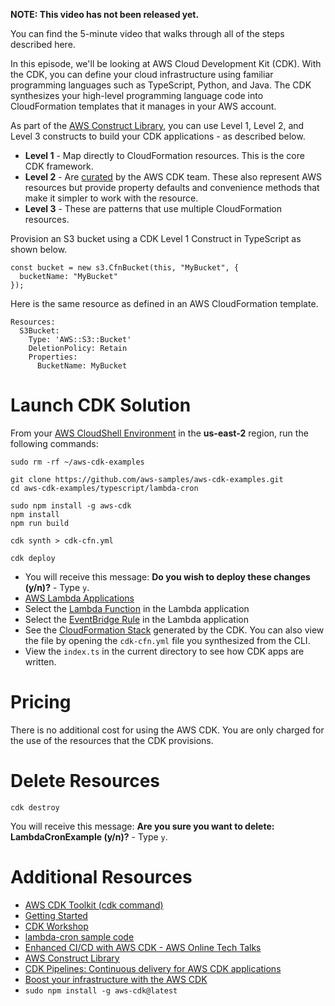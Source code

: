 **NOTE: This video has not been released yet.**

You can find the 5-minute video that walks through all of the steps described here. 

In this episode, we'll be looking at AWS Cloud Development Kit (CDK). With the CDK, you can define your cloud infrastructure using familiar programming languages such as TypeScript, Python, and Java. The CDK synthesizes your high-level programming language code into CloudFormation templates that it manages in your AWS account.

As part of the [AWS Construct Library](https://docs.aws.amazon.com/cdk/latest/guide/constructs.html), you can use Level 1, Level 2, and Level 3 constructs to build your CDK applications - as described below. 

* **Level 1** - Map directly to CloudFormation resources. This is the core CDK framework. 
* **Level 2** - Are [curated](https://docs.aws.amazon.com/cdk/api/latest/docs/aws-construct-library.html) by the AWS CDK team. These also represent AWS resources but provide property defaults and convenience methods that make it simpler to work with the resource.  
* **Level 3** - These are patterns that use multiple CloudFormation resources.

Provision an S3 bucket using a CDK Level 1 Construct in TypeScript as shown below. 
```
const bucket = new s3.CfnBucket(this, "MyBucket", {
  bucketName: "MyBucket"
});
```

Here is the same resource as defined in an AWS CloudFormation template.
```
Resources:
  S3Bucket:
    Type: 'AWS::S3::Bucket'
    DeletionPolicy: Retain
    Properties:
      BucketName: MyBucket
```


# Launch CDK Solution

From your [AWS CloudShell Environment](https://us-east-2.console.aws.amazon.com/cloudshell/home?region=us-east-2#) in the **us-east-2** region, run the following commands: 

```
sudo rm -rf ~/aws-cdk-examples

git clone https://github.com/aws-samples/aws-cdk-examples.git
cd aws-cdk-examples/typescript/lambda-cron

sudo npm install -g aws-cdk
npm install
npm run build

cdk synth > cdk-cfn.yml

cdk deploy
```

* You will receive this message: **Do you wish to deploy these changes (y/n)?** - Type `y`.
* [AWS Lambda Applications](https://us-east-2.console.aws.amazon.com/lambda/home?region=us-east-2#/applications)
* Select the [Lambda Function](https://us-east-2.console.aws.amazon.com/lambda/home?region=us-east-2#/functions) in the Lambda application
* Select the [EventBridge Rule](https://us-east-2.console.aws.amazon.com/events/home?region=us-east-2#/rules) in the Lambda application
* See the [CloudFormation Stack](https://us-east-2.console.aws.amazon.com/cloudformation/home?region=us-east-2#/stacks) generated by the CDK. You can also view the file by opening the `cdk-cfn.yml` file you synthesized from the CLI. 
* View the `index.ts` in the current directory to see how CDK apps are written. 

# Pricing
There is no additional cost for using the AWS CDK. You are only charged for the use of the resources that the CDK provisions. 

# Delete Resources

```
cdk destroy
```

You will receive this message: **Are you sure you want to delete: LambdaCronExample (y/n)?** - Type `y`.

# Additional Resources

* [AWS CDK Toolkit (cdk command)](https://docs.aws.amazon.com/cdk/latest/guide/cli.html)
* [Getting Started](https://docs.aws.amazon.com/cdk/latest/guide/getting_started.html)
* [CDK Workshop](https://cdkworkshop.com/)
* [lambda-cron sample code](https://github.com/aws-samples/aws-cdk-examples/tree/master/typescript/lambda-cron)
* [Enhanced CI/CD with AWS CDK - AWS Online Tech Talks](https://www.youtube.com/watch?v=1ps0Wh19MHQ)
* [AWS Construct Library](https://docs.aws.amazon.com/cdk/latest/guide/constructs.html)
* [CDK Pipelines: Continuous delivery for AWS CDK applications](https://aws.amazon.com/blogs/developer/cdk-pipelines-continuous-delivery-for-aws-cdk-applications/)
* [Boost your infrastructure with the AWS CDK](https://aws.amazon.com/blogs/aws/boost-your-infrastructure-with-cdk/)
* `sudo npm install -g aws-cdk@latest`
